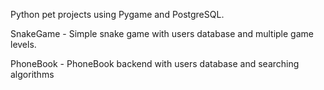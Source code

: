 Python pet projects using Pygame and PostgreSQL. 

SnakeGame - Simple snake game with users database and multiple game levels.

PhoneBook - PhoneBook backend with users database and searching algorithms
